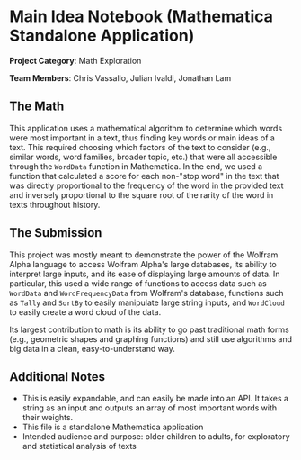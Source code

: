 # Main Idea Notebook (Mathematica Standalone Application)

**Project Category**: Math Exploration

**Team Members**: Chris Vassallo, Julian Ivaldi, Jonathan Lam

## The Math
This application uses a mathematical algorithm to determine which words were most important in a text, thus finding key words or main ideas of a text. This required choosing which factors of the text to consider (e.g., similar words, word families, broader topic, etc.) that were all accessible through the `WordData` function in Mathematica. In the end, we used a function that calculated a score for each non-"stop word" in the text that was directly proportional to the frequency of the word in the provided text and inversely proportional to the square root of the rarity of the word in texts throughout history.

## The Submission
This project was mostly meant to demonstrate the power of the Wolfram Alpha language to access Wolfram Alpha's large databases, its ability to interpret large inputs, and its ease of displaying large amounts of data. In particular, this used a wide range of functions to access data such as `WordData` and `WordFrequencyData` from Wolfram's database, functions such as `Tally` and `SortBy` to easily manipulate large string inputs, and `WordCloud` to easily create a word cloud of the data.

Its largest contribution to math is its ability to go past traditional math forms (e.g., geometric shapes and graphing functions) and still use algorithms and big data in a clean, easy-to-understand way.

## Additional Notes
- This is easily expandable, and can easily be made into an API. It takes a string as an input and outputs an array of most important words with their weights.
- This file is a standalone Mathematica application
- Intended audience and purpose: older children to adults, for exploratory and statistical analysis of texts

